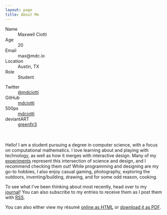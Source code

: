 ```yaml
---
layout: page
title: About Me
---
```


<!-- ![me](/img/avatar512.jpg) -->
<div id="about-me">
	<div class="picture"></div>
	<div class="info">
		<dl>
			<dt>Name</dt><dd>Maxwell Ciotti</dd>
			<dt>Age</dt><dd>20</dd>
			<dt>Email</dt><dd>max@mdc.io</dd>
			<dt>Location</dt><dd>Austin, TX</dd>
			<dt>Role</dt><dd>Student</dd>
		</dl>
		<dl>
			<dt>Twitter</dt><dd><a href="https://www.twitter.com/mdciotti">@mdciotti</a></dd>
			<dt>GitHub</dt><dd><a href="https://www.github.com/mdciotti">mdciotti</a></dd>
			<dt>500px</dt><dd><a href="https://500px.com/mdciotti">mdciotti</a></dd>
			<dt>deviantART</dt><dd><a href="http://greenfir3.deviantart.com">greenfir3</a></dd>
			<dt>&nbsp;</dt><dd>&nbsp;</dd>
		</dl>
	</div>
</div>

Hello! I am a student pursuing a degree in computer science, with a focus on computational mathematics. I love learning about and playing with technology, as well as how it merges with interactive design. Many of my [experiments](/lab/) represent this intersection of science and design, and I recommend checking them out! While programming and designing are my go-to hobbies, I also enjoy casual gaming, photography, exploring the outdoors, inventing/building, drawing, and for some odd reason, cooking.

To see what I've been thinking about most recently, head over to my [journal](/journal/)! You can also subscribe to my entries to receive them as I post them with [RSS](/journal/feed.xml).

You can also either view my résumé [online as HTML](/resume/) or [download it as PDF](/resume/maxwell-ciotti.pdf).
